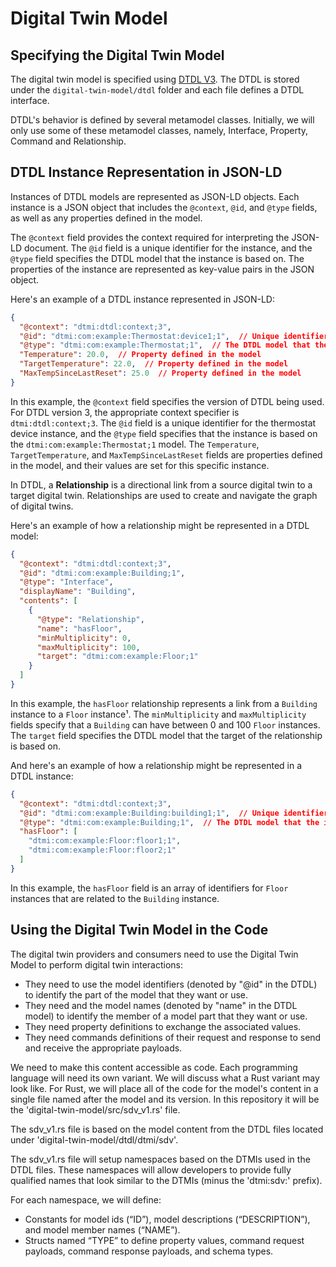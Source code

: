 # Digital Twin Model

## Specifying the Digital Twin Model

The digital twin model is specified using [DTDL V3](https://github.com/Azure/opendigitaltwins-dtdl/blob/master/DTDL/v3/DTDL.v3.md). The DTDL is stored under the `digital-twin-model/dtdl` folder and each file defines a DTDL interface.

DTDL's behavior is defined by several metamodel classes. Initially, we will only use some of these metamodel classes, namely, Interface, Property, Command and Relationship.

## DTDL Instance Representation in JSON-LD

Instances of DTDL models are represented as JSON-LD objects. Each instance is a JSON object that includes the `@context`, `@id`, and `@type` fields, as well as any properties defined in the model.

The `@context` field provides the context required for interpreting the JSON-LD document. The `@id` field is a unique identifier for the instance, and the `@type` field specifies the DTDL model that the instance is based on. The properties of the instance are represented as key-value pairs in the JSON object.

Here's an example of a DTDL instance represented in JSON-LD:

```json
{
  "@context": "dtmi:dtdl:context;3",
  "@id": "dtmi:com:example:Thermostat:device1;1",  // Unique identifier for the instance
  "@type": "dtmi:com:example:Thermostat;1",  // The DTDL model that the instance is based on
  "Temperature": 20.0,  // Property defined in the model
  "TargetTemperature": 22.0,  // Property defined in the model
  "MaxTempSinceLastReset": 25.0  // Property defined in the model
}
```

In this example, the `@context` field specifies the version of DTDL being used. For DTDL version 3, the appropriate context specifier is `dtmi:dtdl:context;3`. The `@id` field is a unique identifier for the thermostat device instance, and the `@type` field specifies that the instance is based on the `dtmi:com:example:Thermostat;1` model. The `Temperature`, `TargetTemperature`, and `MaxTempSinceLastReset` fields are properties defined in the model, and their values are set for this specific instance.

In DTDL, a **Relationship** is a directional link from a source digital twin to a target digital twin. Relationships are used to create and navigate the graph of digital twins.

Here's an example of how a relationship might be represented in a DTDL model:

```json
{
  "@context": "dtmi:dtdl:context;3",
  "@id": "dtmi:com:example:Building;1",
  "@type": "Interface",
  "displayName": "Building",
  "contents": [
    {
      "@type": "Relationship",
      "name": "hasFloor",
      "minMultiplicity": 0,
      "maxMultiplicity": 100,
      "target": "dtmi:com:example:Floor;1"
    }
  ]
}
```

In this example, the `hasFloor` relationship represents a link from a `Building` instance to a `Floor` instance¹. The `minMultiplicity` and `maxMultiplicity` fields specify that a `Building` can have between 0 and 100 `Floor` instances. The `target` field specifies the DTDL model that the target of the relationship is based on.

And here's an example of how a relationship might be represented in a DTDL instance:

```json
{
  "@context": "dtmi:dtdl:context;3",
  "@id": "dtmi:com:example:Building:building1;1",  // Unique identifier for the instance
  "@type": "dtmi:com:example:Building;1",  // The DTDL model that the instance is based on
  "hasFloor": [
    "dtmi:com:example:Floor:floor1;1",
    "dtmi:com:example:Floor:floor2;1"
  ]
}
```

In this example, the `hasFloor` field is an array of identifiers for `Floor` instances that are related to the `Building` instance.

## Using the Digital Twin Model in the Code

The digital twin providers and consumers need to use the Digital Twin Model to perform digital twin interactions:

- They need to use the model identifiers (denoted by "@id" in the DTDL) to identify the part of the model that they want or use.
- They need and the model names (denoted by "name" in the DTDL model) to identify the member of a model part that they want or use.
- They need property definitions to exchange the associated values.
- They need commands definitions of their request and response to send and receive the appropriate payloads.

We need to make this content accessible as code.  Each programming language will need its own variant.  We will discuss what a Rust
variant may look like.  For Rust, we will place all of the code for the model's content in a single file named after the model and its version.  In this
repository it will be the 'digital-twin-model/src/sdv_v1.rs' file.

The sdv_v1.rs file is based on the model content from the DTDL files located under 'digital-twin-model/dtdl/dtmi/sdv'.

The sdv_v1.rs file will setup namespaces based on the DTMIs used in the DTDL files.  These namespaces will allow developers to provide fully
qualified names that look similar to the DTMIs (minus the 'dtmi:sdv:' prefix).

For each namespace, we will define:

- Constants for model ids (“ID”), model descriptions (“DESCRIPTION”), and model member names (“NAME”).
- Structs named “TYPE” to define property values, command request payloads, command response payloads, and schema types.
